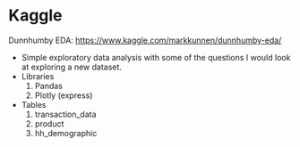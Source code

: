 # Kaggle

Dunnhumby EDA:
https://www.kaggle.com/markkunnen/dunnhumby-eda/
  
* Simple exploratory data analysis with some of the questions I would look at exploring a new dataset.
* Libraries
  1. Pandas
  2. Plotly (express)
* Tables
  1. transaction_data
  2. product
  3. hh_demographic
